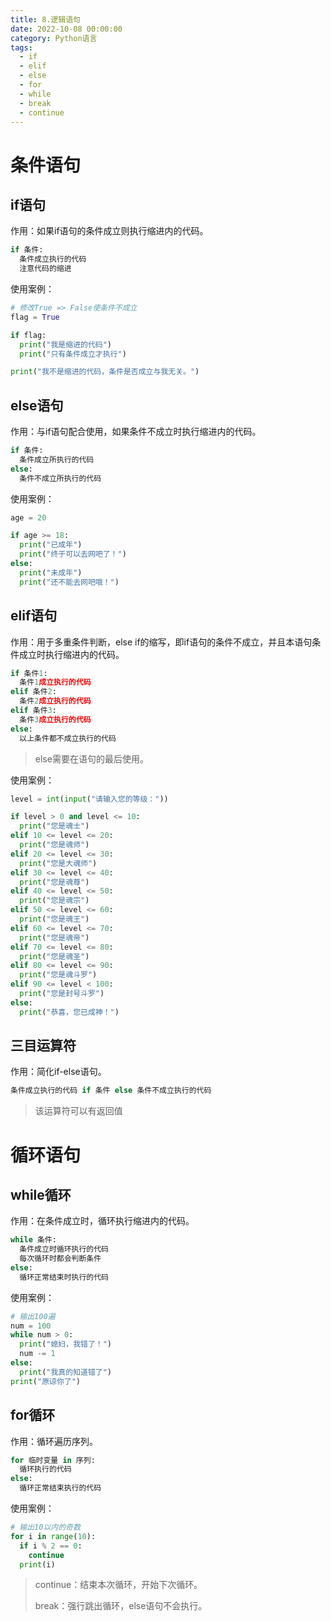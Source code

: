 ```yaml
---
title: 8.逻辑语句
date: 2022-10-08 00:00:00
category: Python语言
tags:
  - if
  - elif
  - else
  - for
  - while
  - break
  - continue
---
```


# 条件语句

## if语句

作用：如果if语句的条件成立则执行缩进内的代码。

```python
if 条件:
  条件成立执行的代码
  注意代码的缩进
```

使用案例：

```python
# 修改True => False使条件不成立
flag = True

if flag:
  print("我是缩进的代码")
  print("只有条件成立才执行")

print("我不是缩进的代码，条件是否成立与我无关。")
```

## else语句

作用：与if语句配合使用，如果条件不成立时执行缩进内的代码。

```python
if 条件:
  条件成立所执行的代码
else:
  条件不成立所执行的代码
```

使用案例：

```python
age = 20

if age >= 18:
  print("已成年")
  print("终于可以去网吧了！")
else:
  print("未成年")
  print("还不能去网吧哦！")
```

## elif语句

作用：用于多重条件判断，else if的缩写，即if语句的条件不成立，并且本语句条件成立时执行缩进内的代码。

```python
if 条件1:
  条件1成立执行的代码
elif 条件2:
  条件2成立执行的代码
elif 条件3:
  条件3成立执行的代码
else:
  以上条件都不成立执行的代码
```

> else需要在语句的最后使用。

使用案例：

```python
level = int(input("请输入您的等级："))

if level > 0 and level <= 10:
  print("您是魂士")
elif 10 <= level <= 20:
  print("您是魂师")
elif 20 <= level <= 30:
  print("您是大魂师")
elif 30 <= level <= 40:
  print("您是魂尊")
elif 40 <= level <= 50:
  print("您是魂宗")
elif 50 <= level <= 60:
  print("您是魂王")
elif 60 <= level <= 70:
  print("您是魂帝")
elif 70 <= level <= 80:
  print("您是魂圣")
elif 80 <= level <= 90:
  print("您是魂斗罗")
elif 90 <= level < 100:
  print("您是封号斗罗")
else:
  print("恭喜，您已成神！")
```

## 三目运算符

作用：简化if-else语句。

```python
条件成立执行的代码 if 条件 else 条件不成立执行的代码
```

> 该运算符可以有返回值

# 循环语句

## while循环

作用：在条件成立时，循环执行缩进内的代码。

```python
while 条件:
  条件成立时循环执行的代码
  每次循环时都会判断条件
else:
  循环正常结束时执行的代码
```

使用案例：

```python
# 输出100遍
num = 100
while num > 0:
  print("媳妇，我错了！")
  num -= 1
else:
  print("我真的知道错了")
print("原谅你了")
```

## for循环

作用：循环遍历序列。

```python
for 临时变量 in 序列:
  循环执行的代码
else:
  循环正常结束执行的代码
```

使用案例：

```python
# 输出10以内的奇数
for i in range(10):
  if i % 2 == 0:
    continue
  print(i)
```

> continue：结束本次循环，开始下次循环。
>
> break：强行跳出循环，else语句不会执行。
